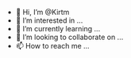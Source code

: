 - 👋 Hi, I’m @Kirtm
- 👀 I’m interested in ...
- 🌱 I’m currently learning ...
- 💞️ I’m looking to collaborate on ...
- 📫 How to reach me ...

<!---
Kirtm/Kirtm is a ✨ special ✨ repository because its `README.md` (this file) appears on your GitHub profile.
You can click the Preview link to take a look at your changes.
--->
